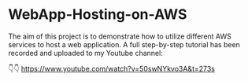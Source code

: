 # WebApp-Hosting-on-AWS
The aim of this project is to demonstrate how to utilize different AWS services to host a web application. A full step-by-step tutorial has been recorded and uploaded to my Youtube channel:

👇👇
https://www.youtube.com/watch?v=50swNYkvo3A&t=273s


